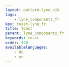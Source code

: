 ```yaml
---
layout: pattern-lyne.njk
tags: 
    - lyne_components_fr
key: toast-lyne_fr
title: Toast
parent: lyne_components_fr
keywords: toast
order: 440
availablelanguages: 
    - de
    - en
---
```

